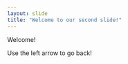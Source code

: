 ```yaml
---
layout: slide
title: "Welcome to our second slide!"
---
```

Welcome!

Use the left arrow to go back!
